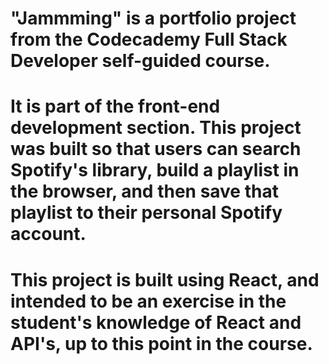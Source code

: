 # "Jammming" is a portfolio project from the Codecademy Full Stack Developer self-guided course.
# It is part of the front-end development section. This project was built so that users can search Spotify's library, build a playlist in the browser, and then save that playlist to their personal Spotify account.

# This project is built using React, and intended to be an exercise in the student's knowledge of React and API's, up to this point in the course.